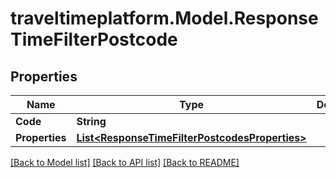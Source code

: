 
# traveltimeplatform.Model.ResponseTimeFilterPostcode

## Properties

Name | Type | Description | Notes
------------ | ------------- | ------------- | -------------
**Code** | **String** |  | 
**Properties** | [**List&lt;ResponseTimeFilterPostcodesProperties&gt;**](ResponseTimeFilterPostcodesProperties.md) |  | 

[[Back to Model list]](../README.md#documentation-for-models)
[[Back to API list]](../README.md#documentation-for-api-endpoints)
[[Back to README]](../README.md)


